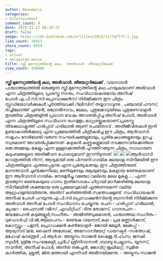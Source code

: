 ```yaml
---
author: Beaumaris
categories:
- Entertainment
comment_count: 0
date: 2023-11-22 06:10:23
draft: false
image: https://cdn.boolokam.com/articles/2023/11/fqffff-1.jpg
like_count: 28913
share_count: 8919
tags:
- arival
- malayalam movie
title: സ്ത്രീ മുന്നേറ്റത്തിൻ്റെ കഥ, 'അരിവാൾ' തീയേറ്ററിലേക്ക്
view_count: 930406
---
```


**സ്ത്രീ മുന്നേറ്റത്തിൻ്റെ കഥ, അരിവാൾ. തീയേറ്ററിലേക്ക് .** വയനാടൻ പശ്ചാത്തലത്തിൽ ഒരുങ്ങുന്ന സ്ത്രീ മുന്നേറ്റത്തിൻ്റെ കഥ പറയുകയാണ് അരിവാൾ എന്ന ചിത്രത്തിലൂടെ, പ്രശസ്ത നടനും, സംവിധായകനുമായ അനീഷ് പോൾ.എ.പി.സി.സി പ്രൊഡക്ഷൻസ് നിർമ്മിക്കുന്ന ഈ ചിത്രം സ്റ്റുഡിയോവർക്കുകൾ പൂർത്തിയാക്കി റിലീസിന് തയ്യാറാവുന്നു . പഞ്ചാബി ഹൗസ്, തച്ചിലേടത്ത് ചുണ്ടൻ, രഥോൽസവം, ലേലം, പുതുക്കോട്ടയിലെ പുതുമണവാളൻ തുടങ്ങിയ ചിത്രങ്ങളിൽ പ്രധാന വേഷം അവതരിപ്പിച്ച അനീഷ് പോൾ, അരിവാൾ എന്ന ചിത്രത്തിലൂടെ സംവിധാന രംഗത്തും മാറ്റുരയ്ക്കുകയാണ്.പ്രശസ്ത തിരക്കഥാകൃത്ത് ഹരിപ്പാട് ഹരിലാൽ ആണ് രചയിതാവ് . അതിജീവിതകൾ ഇനി ഉണ്ടാകാതിരിക്കട്ടെ എന്ന പ്രമേയത്തിൽ ചിത്രീകരിച്ച ഈ ചിത്രം, ആദിവാസി സമൂഹം നേരിടേണ്ടി വരുന്ന സംഘർഷങ്ങളുടേയും, പ്രതിഷേധങ്ങളുടേയും ഉറച്ച സ്വരമാണ് അവതരിപ്പിക്കുന്നത്. കഴുകൻ കണ്ണുകളുമായി നടക്കുന്നവർക്കെതിരെ ഒരു അമ്മയും മകളും എന്ന ഉള്ളടക്കത്തിൽ പുറത്തിറങ്ങുന്ന ചിത്രം, സാധാരണ കുടുംബങ്ങളുടെ അതിജീവന പോരാട്ടമാണ് തുറന്നിടുന്നത്. ![](https://cdn.boolokam.com/articles/2023/11/fqffff-1.jpg) ![](https://cdn.boolokam.com/articles/2023/11/fqffffqqf.jpg) ![](https://cdn.boolokam.com/articles/2023/11/qfffqfqf.jpg)ആദിവാസി ഗോത്രത്തിൽ നിന്ന്, ആദ്യമായി ഒരു പിന്നണി ഗായിക മലയാള സിനിമയിൽ ഈ ചിത്രത്തിലൂടെ എത്തപ്പെടുന്നു എന്ന പ്രത്യേകതയും ഈ ചിത്രത്തിനുണ്ട്. മാനന്തവാടി ചൂണ്ടക്കുന്നിലെ, മണിയുടേയും രമ്യയുടേയും മകളായ രേണുകയാണ് ഈ ആദിവാസി ഗായിക. നേരമുദിച്ചു വഞ്ചോ വലിയെ മലെ മുകളു .... എന്ന് തുടങ്ങുന്ന രേണുകയുടെ ഗാനം ഇതിനോടകം ഹിറ്റായി മാറിക്കഴിഞ്ഞു.മലയാള സിനിമയിൽ ശക്തമായ ഒരു പ്രമേയവുമായി എത്തണമെന്ന് വലിയ ആഗ്രഹമുണ്ടായിരുന്നു. അതിന് കഴിഞ്ഞതിൽ സന്തോഷമുണ്ട്. സംവിധായകൻ അനീഷ് പോൾ പറയുന്നു.എ.പി.സി.പ്രൊഡക്ഷൻസിൻ്റെ ബാനറിൽ നിർമ്മിക്കുന്ന അരിവാൾ അനീഷ് പോൾ സംവിധാനം ചെയ്യുന്നു. രചന - ഹരിപ്പാട് ഹരിലാൽ, ക്യാമറ - ഫൈസൽ റമീസ് ,എഡിറ്റിംഗ് -ടിനു തോമസ്, ഗാനരചന - ജയമോഹൻ കടുങ്ങല്ലൂർ,സംഗീതം - അജിത്ത്സുകുമാരൻ, പശ്ചാത്തല സംഗീതം - റുഡോൾഫ് വി.ജി,ആലാപനം - രേണുക വയനാട്,കല - പ്രഭ മണ്ണാർക്കാട്, കോസ്റ്റ്യൂം - പളനി, പ്രൊഡക്ഷൻ കൺട്രോളർ- ജോയി മേലൂർ, മേക്കപ്പ് - ആര്യനാട് മനു, ഷൈനി അശോക്, അസോസിയേറ്റ് ഡയറക്ടർ -സന്തോഷ്, മഹേഷ് കാരന്തൂർ ,പി.ആർ.ഒ- അയ്മനം സാജൻ ഷൈജു ടി.ഹംസ, ജനകി സുധീർ, ശ്രീജ സംഘകേളി, പ്രദീപ് ശ്രീനിവാസൻ ,ബാബു ചെല്ലാനം, യൂനസ്, നവനീത്, അനീഷ് പോൾ, അനിത തങ്കച്ചൻ, ജോവിറ്റ ജൂലിയറ്റ്, സുമിത കാർത്തിക, ശ്രുതി, ജിത മത്തായി എന്നിവർ അഭിനയിക്കുന്നു. - അയ്മനം സാജൻ